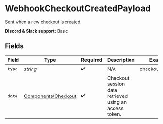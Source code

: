# WebhookCheckoutCreatedPayload

Sent when a new checkout is created.

**Discord & Slack support:** Basic


## Fields

| Field                                                      | Type                                                       | Required                                                   | Description                                                | Example                                                    |
| ---------------------------------------------------------- | ---------------------------------------------------------- | ---------------------------------------------------------- | ---------------------------------------------------------- | ---------------------------------------------------------- |
| `type`                                                     | *string*                                                   | :heavy_check_mark:                                         | N/A                                                        | checkout.created                                           |
| `data`                                                     | [Components\Checkout](../../Models/Components/Checkout.md) | :heavy_check_mark:                                         | Checkout session data retrieved using an access token.     |                                                            |